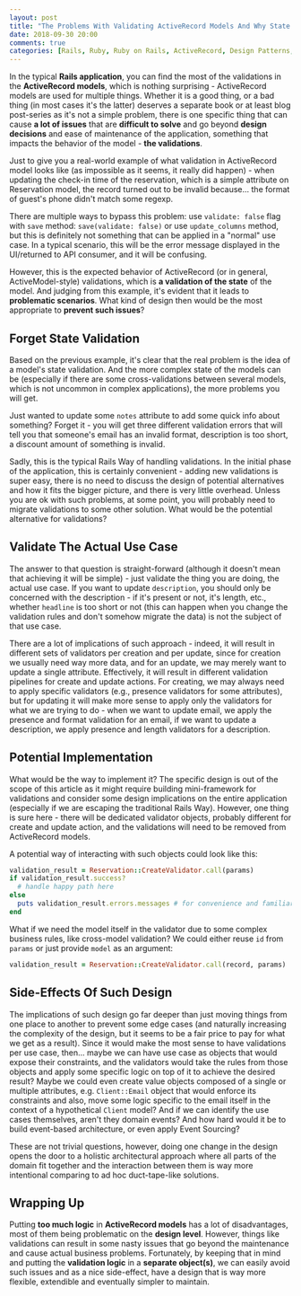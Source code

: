 ```yaml
---
layout: post
title: "The Problems With Validating ActiveRecord Models And Why State Validation Is a Bad Idea"
date: 2018-09-30 20:00
comments: true
categories: [Rails, Ruby, Ruby on Rails, ActiveRecord, Design Patterns, Architeture, Architecture]
---
```


In the typical **Rails application**, you can find the most of the validations in the **ActiveRecord models**, which is nothing surprising - ActiveRecord models are used for multiple things. Whether it is a good thing, or a bad thing (in most cases it's the latter) deserves a separate book or at least blog post-series as it's not a simple problem, there is one specific thing that can cause **a lot of issues** that are **difficult to solve** and go beyond **design decisions** and ease of maintenance of the application, something that impacts the behavior of the model - **the validations**.

Just to give you a real-world example of what validation in ActiveRecord model looks like (as impossible as it seems, it really did happen) - when updating the check-in time of the reservation, which is a simple attribute on Reservation model, the record turned out to be invalid because... the format of guest's phone didn't match some regexp.

There are multiple ways to bypass this problem: use `validate: false` flag with `save` method: `save(validate: false)` or use `update_columns` method, but this is definitely not something that can be applied in a "normal" use case. In a typical scenario, this will be the error message displayed in the UI/returned to API consumer, and it will be confusing.

However, this is the expected behavior of ActiveRecord (or in general, ActiveModel-style) validations, which is **a validation of the state** of the model. And judging from this example, it's evident that it leads to **problematic scenarios**. What kind of design then would be the most appropriate to **prevent such issues**?

<!--more-->

## Forget State Validation

Based on the previous example, it's clear that the real problem is the idea of a model's state validation. And the more complex state of the models can be (especially if there are some cross-validations between several models, which is not uncommon in complex applications), the more problems you will get.

Just wanted to update some `notes` attribute to add some quick info about something? Forget it - you will get three different validation errors that will tell you that someone's email has an invalid format, description is too short, a discount amount of something is invalid.

Sadly, this is the typical Rails Way of handling validations. In the initial phase of the application, this is certainly convenient - adding new validations is super easy, there is no need to discuss the design of potential alternatives and how it fits the bigger picture, and there is very little overhead. Unless you are ok with such problems, at some point, you will probably need to migrate validations to some other solution. What would be the potential alternative for validations?

## Validate The Actual Use Case

The answer to that question is straight-forward (although it doesn't mean that achieving it will be simple) - just validate the thing you are doing, the actual use case. If you want to update `description`, you should only be concerned with the description - if it's present or not, it's length, etc., whether `headline` is too short or not (this can happen when you change the validation rules and don't somehow migrate the data) is not the subject of that use case.

There are a lot of implications of such approach - indeed, it will result in different sets of validators per creation and per update, since for creation we usually need way more data, and for an update, we may merely want to update a single attribute. Effectively, it will result in different validation pipelines for create and update actions. For creating, we may always need to apply specific validators (e.g., presence validators for some attributes), but for updating it will make more sense to apply only the validators for what we are trying to do - when we want to update email, we apply the presence and format validation for an email, if we want to update a description, we apply presence and length validators for a description.

## Potential Implementation

What would be the way to implement it? The specific design is out of the scope of this article as it might require building mini-framework for validations and consider some design implications on the entire application (especially if we are escaping the traditional Rails Way). However, one thing is sure here - there will be dedicated validator objects, probably different for create and update action, and the validations will need to be removed from ActiveRecord models.

A potential way of interacting with such objects could look like this:

``` rb
validation_result = Reservation::CreateValidator.call(params)
if validation_result.success?
  # handle happy path here
else
  puts validation_result.errors.messages # for convenience and familiarity, `errors` object could have a similar interface to ActiveModel::Errors
end
```

What if we need the model itself in the validator due to some complex business rules, like cross-model validation? We could either reuse `id` from `params` or just provide `model` as an argument:

``` rb
validation_result = Reservation::CreateValidator.call(record, params)
```


## Side-Effects Of Such Design

The implications of such design go far deeper than just moving things from one place to another to prevent some edge cases (and naturally increasing the complexity of the design, but it seems to be a fair price to pay for what we get as a result). Since it would make the most sense to have validations per use case, then... maybe we can have use case as objects that would expose their constraints, and the validators would take the rules from those objects and apply some specific logic on top of it to achieve the desired result? Maybe we could even create value objects composed of a single or multiple attributes, e.g. `Client::Email` object that would enforce its constraints and also, move some logic specific to the email itself in the context of a hypothetical `Client` model? And if we can identify the use cases themselves, aren't they domain events? And how hard would it be to build event-based architecture, or even apply Event Sourcing?

These are not trivial questions, however, doing one change in the design opens
the door to a holistic architectural approach where all parts of the domain fit together and the interaction between them is way more intentional comparing to ad hoc duct-tape-like solutions.

## Wrapping Up

Putting **too much logic** in **ActiveRecord models** has a lot of disadvantages, most of them being problematic on the **design level**. However, things like validations can result in some nasty issues that go beyond the maintenance and cause actual business problems. Fortunately, by keeping that in mind and putting the **validation logic** in a **separate object(s)**, we can easily avoid such issues and as a nice side-effect, have a design that is way more flexible, extendible and eventually simpler to maintain.
